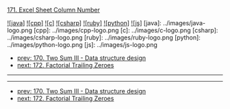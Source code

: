 [171. Excel Sheet Column Number](https://leetcode.com/problems/excel-sheet-column-number/)

[![java]](../java/171-excel-sheet-column-number.md)
[![cpp]](../cpp/171-excel-sheet-column-number.md)
[![c]](../c/171-excel-sheet-column-number.md)
[![csharp]](../csharp/171-excel-sheet-column-number.md)
[![ruby]](../ruby/171-excel-sheet-column-number.md)
[![python]](../python/171-excel-sheet-column-number.md)
[![js]](../js/171-excel-sheet-column-number.md)
[java]: ../images/java-logo.png
[cpp]: ../images/cpp-logo.png
[c]: ../images/c-logo.png
[csharp]: ../images/csharp-logo.png
[ruby]: ../images/ruby-logo.png
[python]: ../images/python-logo.png
[js]: ../images/js-logo.png

- [prev: 170. Two Sum III - Data structure design](170-two-sum-iii-data-structure-design.md)
- [next: 172. Factorial Trailing Zeroes](172-factorial-trailing-zeroes.md)

---



---

- [prev: 170. Two Sum III - Data structure design](170-two-sum-iii-data-structure-design.md)
- [next: 172. Factorial Trailing Zeroes](172-factorial-trailing-zeroes.md)
